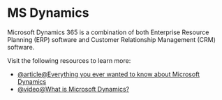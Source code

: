 # MS Dynamics

Microsoft Dynamics 365 is a combination of both Enterprise Resource Planning (ERP) software and Customer Relationship Management (CRM) software.

Visit the following resources to learn more:

- [@article@Everything you ever wanted to know about Microsoft Dynamics](https://www.nigelfrank.com/insights/everything-you-ever-wanted-to-know-about-dynamics-crm)
- [@video@What is Microsoft Dynamics?](https://www.youtube.com/watch?v=ogfclHWgqgE)
